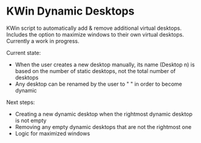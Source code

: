 # KWin Dynamic Desktops
KWin script to automatically add &amp; remove additional virtual desktops.  Includes the option to maximize windows to their own virtual desktops.  Currently a work in progress.

Current state:
- When the user creates a new desktop manually, its name (Desktop n) is based on the number of static desktops, not the total number of desktops
- Any desktop can be renamed by the user to " " in order to become dynamic

Next steps:
- Creating a new dynamic desktop when the rightmost dynamic desktop is not empty
- Removing any empty dynamic desktops that are not the rightmost one
- Logic for maximized windows
